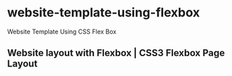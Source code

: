# website-template-using-flexbox

Website Template Using CSS Flex Box




## Website layout with Flexbox | CSS3 Flexbox Page Layout 
